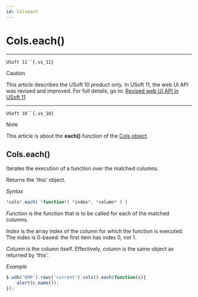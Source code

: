 ```yaml
---
id: Colseach
---
```


# Cols.each()



----

`USoft 11``{.vs_11}`

> [!CAUTION]
> This article describes the USoft 10 product only.
> In USoft 11, the web UI API was revised and improved. For full details, go to:
> [Revised web UI API in USoft 11](/docs/Web%20and%20app%20UIs/UDB%20udb/Revised%20web%20UI%20API%20in%20USoft%2011.md)

----

`USoft 10``{.vs_10}`

> [!NOTE]
> This article is about the **each()** function of the [Cols object](/docs/Web%20and%20app%20UIs/UDB%20Cols).

## **Cols.each()**

Iterates the execution of a function over the matched columns.

Returns the 'this' object.

*Syntax*

```js
*cols*.each( *function*( *index*, *column* ) )
```

*Function* is the function that is to be called for each of the matched columns.

*Index* is the array index of the column for which the function is executed. The index is 0-based: the first item has index 0, not 1.

*Column* is the column itself. Effectively, *column* is the same object as returned by 'this'.

*Example*

```js
$.udb('EMP').rows('current').cols().each(function(c){
    alert(c.name());
});
```

 